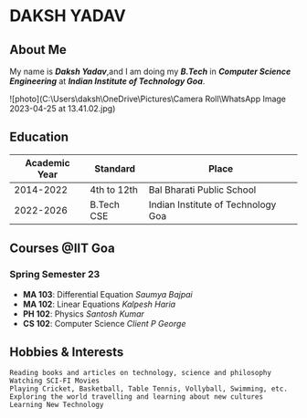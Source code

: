 # DAKSH YADAV

## About Me

My name is ***Daksh Yadav***,and I am doing my ***B.Tech*** in ***Computer Science Engineering*** at ***Indian Institute of Technology Goa***.

![photo](C:\Users\daksh\OneDrive\Pictures\Camera Roll\WhatsApp Image 2023-04-25 at 13.41.02.jpg)

## Education

|Academic Year|Standard|Place|
|-------------|--------|-----|
|2014-2022|4th to 12th|Bal Bharati Public School|
|2022-2026|B.Tech CSE|Indian Institute of Technology Goa|

## Courses @IIT Goa
### Spring Semester 23
 +  **MA 103**: Differential Equation _Saumya Bajpai_
 +  **MA 102**: Linear Equations _Kalpesh Haria_
 +  **PH 102**: Physics _Santosh Kumar_
 +  **CS 102**: Computer Science _Client P George_

## Hobbies & Interests

    Reading books and articles on technology, science and philosophy
    Watching SCI-FI Movies
    Playing Cricket, Basketball, Table Tennis, Vollyball, Swimming, etc.
    Exploring the world travelling and learning about new cultures
    Learning New Technology 
